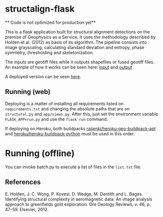 # structalign-flask

** Code is not optimized for production yet**

This is a flask application built for structural alignment detections on the premise of Geophysics as a Service. It uses the methodology described by Holden et al. (2012) as basis of its algorithm. The pipeline consists into image grayscaling, calculating standard deviation and entropy, phase symmetry, thresholding and skeletonization.

 The inputs are geotiff files while it outputs shapefiles or fused geotiff files. An example of how it works can be seen here: [input](https://i.imgur.com/ktoOW5fh.jpg) and [output](https://i.imgur.com/yi6wGZnh.jpg) 
 
 A deployed version can be seen [here](https://magstruct.herokuapp.com/).

## Running (web)

Deploying is a matter of installing all requirements listed on `requirements.txt` and changing the absolute paths that are on `structural.py` and `app/views.py`. After this, just set the environment variable `FLASK_APP=run.py` and use the `flask run` command. 

If deploying on Heroku, both buildpacks [raijenki/heroku-geo-buildpack-apt](https://github.com/raijenki/heroku-geo-buildpack-apt) and [heroku/heroku-buildpack-python](https://github.com/heroku/heroku-buildpack-python) must be used in this order.

# Running (offline)
You can invoke batch.py to execute a list of files in the `list.txt` file.
 
 ## References
 E. Holden, J. C. Wong, P. Kovesi, D. Wedge, M. Dentith and L. Bagas. Identifying structural complexity in aeromagnetic data: An image analysis approach to greenfields gold exploration. Ore Geology Reviews, v. 46, p. 47-59. Elsevier, 2012.
